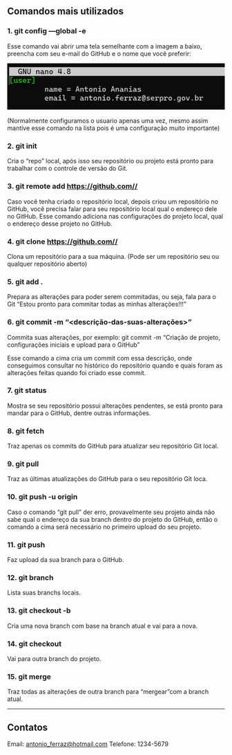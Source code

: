 ## Comandos mais utilizados

### 1. git config —global -e
Esse comando vai abrir uma tela semelhante com a imagem a baixo, preencha com seu e-mail do GitHub e o nome que você preferir:

![print da configuração do usuário Git](git_global.png)

(Normalmente configuramos o usuario apenas uma vez, mesmo assim mantive esse comando na lista pois é uma configuração muito importante)

### 2. git init
Cria o “repo” local, após isso seu repositório ou projeto está pronto para trabalhar com o controle de versão do Git.

### 3. git remote add https://github.com//
Caso você tenha criado o repositório local, depois criou um repositório no GitHub, você precisa falar para seu repositório local qual o endereço dele no GitHub. Esse comando adiciona nas configurações do projeto local, qual o endereço desse projeto no GitHub.

### 4. git clone https://github.com//
Clona um repositório para a sua máquina. (Pode ser um repositório seu ou qualquer repositório aberto)

### 5. git add .
Prepara as alterações para poder serem commitadas, ou seja, fala para o Git “Estou pronto para commitar todas as minhas alterações!!!”

### 6. git commit -m “<descrição-das-suas-alterações>”
Commita suas alterações, por exemplo: git commit -m “Criação de projeto, configurações iniciais e upload para o GitHub”

Esse comando a cima cria um commit com essa descrição, onde conseguimos consultar no histórico do repositório quando e quais foram as alterações feitas quando foi criado esse commit.

### 7. git status
Mostra se seu repositório possui alterações pendentes, se está pronto para mandar para o GitHub, dentre outras informações.

### 8. git fetch
Traz apenas os commits do GitHub para atualizar seu repositório Git local.

### 9. git pull
Traz as últimas atualizações do GitHub para o seu repositório Git loca.

### 10. git push -u origin
Caso o comando “git pull” der erro, provavelmente seu projeto ainda não sabe qual o endereço da sua branch dentro do projeto do GitHub, então o comando a cima será necessário no primeiro upload do seu projeto.

### 11. git push
Faz upload da sua branch para o GitHub.

### 12. git branch
Lista suas branchs locais.

### 13. git checkout -b
Cria uma nova branch com base na branch atual e vai para a nova.

### 14. git checkout
Vai para outra branch do projeto.

### 15. git merge
Traz todas as alterações de outra branch para “mergear”com a branch atual.

---
## Contatos

Email: antonio_ferraz@hotmail.com
Telefone: 1234-5679